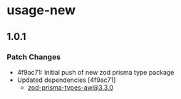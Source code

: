 # usage-new

## 1.0.1

### Patch Changes

- 4f9ac71: Initial push of new zod prisma type package
- Updated dependencies [4f9ac71]
  - zod-prisma-types-aw@3.3.0
